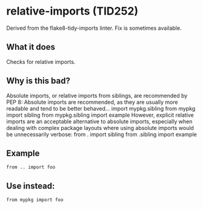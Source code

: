 # relative-imports (TID252)
Derived from the flake8-tidy-imports linter.
Fix is sometimes available.
## What it does
Checks for relative imports.
## Why is this bad?
Absolute imports, or relative imports from siblings, are recommended by PEP 8:
Absolute imports are recommended, as they are usually more readable and tend to be better behaved...
import mypkg.sibling
from mypkg import sibling
from mypkg.sibling import example
However, explicit relative imports are an acceptable alternative to absolute imports,
especially when dealing with complex package layouts where using absolute imports would be
unnecessarily verbose:
from . import sibling
from .sibling import example
## Example
```
from .. import foo
```
## Use instead:
```
from mypkg import foo
```